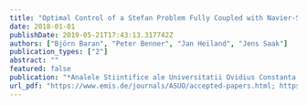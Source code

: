 ```yaml
---
title: "Optimal Control of a Stefan Problem Fully Coupled with Navier-Stokes-Equations and Mesh Movement"
date: 2018-01-01
publishDate: 2019-05-21T17:43:13.317742Z
authors: ["Björn Baran", "Peter Benner", "Jan Heiland", "Jens Saak"]
publication_types: ["2"]
abstract: ""
featured: false
publication: "*Analele Stiintifice ale Universitatii Ovidius Constanta - Seria Matematica*"
url_pdf: "https://www.emis.de/journals/ASUO/accepted-papers.html; https://www.degruyter.com/view/j/auom.2017.25.issue-2/issue-files/auom.2017.25.issue-2.xml"
---
```


